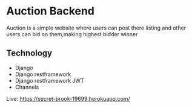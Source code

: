 # Auction Backend
Auction is a simple website where users can post there listing and other users can bid on them,making highest bidder winner


## Technology
- Django
- Django restframework
- Django restframework JWT
- Channels

Live: https://secret-brook-19699.herokuapp.com/
